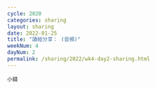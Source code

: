 ```yaml
---
cycle: 2020
categories: sharing
layout: sharing
date: 2022-01-25
title: "讀經分享： (音頻)"
weekNum: 4
dayNum: 2
permalink: /sharing/2022/wk4-day2-sharing.html
---
```


[](https://eccseattle.github.io/media/sharing/2022/wk004/2022-01-25-bin.m4a)

`小錢`
